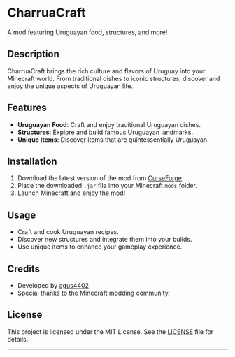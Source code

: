 # CharruaCraft

A mod featuring Uruguayan food, structures, and more!

## Description

CharruaCraft brings the rich culture and flavors of Uruguay into your Minecraft world. From traditional dishes to iconic structures, discover and enjoy the unique aspects of Uruguayan life.

## Features

- **Uruguayan Food**: Craft and enjoy traditional Uruguayan dishes.
- **Structures**: Explore and build famous Uruguayan landmarks.
- **Unique Items**: Discover items that are quintessentially Uruguayan.

## Installation

1. Download the latest version of the mod from [CurseForge](https://www.curseforge.com/).
2. Place the downloaded `.jar` file into your Minecraft `mods` folder.
3. Launch Minecraft and enjoy the mod!

## Usage

- Craft and cook Uruguayan recipes.
- Discover new structures and integrate them into your builds.
- Use unique items to enhance your gameplay experience.

## Credits

- Developed by [agus4402](https://github.com/agus4402)
- Special thanks to the Minecraft modding community.

## License

This project is licensed under the MIT License. See the [LICENSE](https://github.com/agus4402/CharruaCraft/blob/main/LICENSE) file for details.

---
